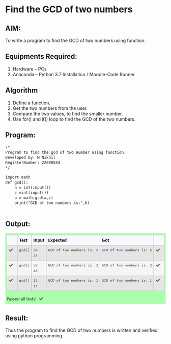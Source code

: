 # Find the GCD of two numbers

## AIM:
To write a program to find the GCD of two numbers using function.

## Equipments Required:
1. Hardware – PCs
2. Anaconda – Python 3.7 Installation / Moodle-Code Runner

## Algorithm
1. Define a function.
2. Get the two numbers from the user.
3. Compare the two values, to find the smaller number.
4. Use for() and if() loop to find the GCD of the two numbers.

## Program:
```
/*
Program to find the gcd of two number using function.
Developed by: M Nikhil
RegisterNumber: 22008584 
*/
```

```
import math
def gcd():
    a = int(input())
    c =int(input())
    b = math.gcd(a,c)
    print("GCD of two numbers is:",b)
    
```

## Output:
![gcd of two number](/Screenshot_20230126_071611.png)


## Result:
Thus the program to find the GCD of two numbers is written and verified using python programming.
